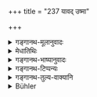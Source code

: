 +++
title = "237 यावद् उष्मा"

+++

<details><summary>गङ्गानथ-मूलानुवादः</summary>

As long as the food is steaming, as long as they eat with speech controlled, so long do the Pitṛs eat, as long as the qualities of the food are not described.—(237)
</details>

<details><summary>मेधातिथिः</summary>

पूर्वस्य विधेर् अर्थवादो ऽयम् । **उष्मा** औष्ण्यम् ॥ ३.२२७ ॥
</details>

<details><summary>गङ्गानथ-भाष्यानुवादः</summary>

This is a commendatory supplement to the foregoing Injunction,

‘*Steaming*’—*i.e*., hot.—(237)
</details>

<details><summary>गङ्गानथ-टिप्पन्यः</summary>

This verse is quoted in *Smṛtitattva* (p. 223), which adds that the control of speech itself being sufficient to the men describing the good qualities of the food, what is meant by the last clause ‘as long as the qualities of the food are not described’ is that these qualities should not be indicated even by gesticulation;—and it further points out that the rule regarding the food being ‘steaming’ is not meant to apply to such food as *parched rice* and others of the kind.

This verse is quoted in *Aparārka* (p. 497);—and in
*Śrāddhakriyākaumudī* (p. 170).
</details>

<details><summary>गङ्गानथ-तुल्य-वाक्यानि</summary>

**(verses 3.236-237)  
**

See Comparative notes for [Verse 3.236].
</details>

<details><summary>Bühler</summary>

237	As long as the food remains warm, as long as they eat in silence, as long as the qualities of the food are not proclaimed, so long the manes partake (of it).
</details>
